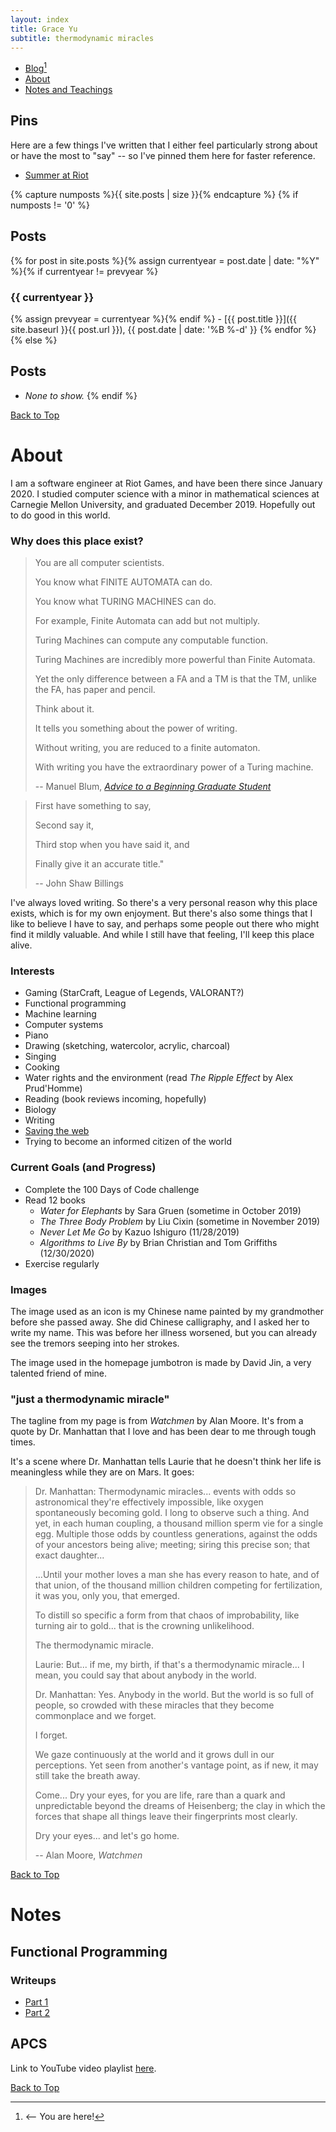 ```yaml
---
layout: index
title: Grace Yu
subtitle: thermodynamic miracles
---
```


<a name="blog"></a>

- [Blog](#blog)[^marker]
- [About](#about)
- [Notes and Teachings](#notes)

[^marker]: <-- You are here!

## Pins

Here are a few things I've written that I either feel particularly strong about or have the most to 
"say" -- so I've pinned them here for faster reference.

- [Summer at Riot](summer-at-riot/)

{% capture numposts %}{{ site.posts | size }}{% endcapture %}
{% if numposts != '0' %}
## Posts

{% for post in site.posts %}{% assign currentyear = post.date | date: "%Y" %}{% if currentyear != prevyear %}
### {{ currentyear }}
{% assign prevyear = currentyear %}{% endif %} - [{{ post.title }}]({{ site.baseurl }}{{ post.url }}), {{ post.date | date: '%B %-d' }}
{% endfor %}
{% else %}
## Posts

- *None to show.*
{% endif %}

[Back to Top](#blog)

<a name="about"></a>

# About

I am a software engineer at Riot Games, and have been there since January 2020. I
studied computer science with a minor in mathematical sciences at Carnegie
Mellon University, and graduated December 2019. Hopefully out to do good in this world.

### Why does this place exist?

> You are all computer scientists.
>
> You know what FINITE AUTOMATA can do.
>
> You know what TURING MACHINES can do.
>
> For example, Finite Automata can add but not multiply.
>
> Turing Machines can compute any computable function.
>
> Turing Machines are incredibly more powerful than Finite Automata.
>
> Yet the only difference between a FA and a TM is that the TM, unlike the FA, has paper and pencil.
>
> Think about it.
>
> It tells you something about the power of writing.
>
> Without writing, you are reduced to a finite automaton.
>
> With writing you have the extraordinary power of a Turing machine.
>
> -- Manuel Blum, [_Advice to a Beginning Graduate Student_](https://www.cs.cmu.edu/~mblum/research/pdf/grad.html)

> First have something to say,
>
> Second say it,
>
> Third stop when you have said it, and
>
> Finally give it an accurate title."
>
> -- John Shaw Billings


I've always loved writing. So there's a very personal reason why this place exists, which is for my own enjoyment.
But there's also some things that I like to believe I have to say, and perhaps some people out there who might
find it mildly valuable. And while I still have that feeling, I'll keep this place alive.

### Interests

- Gaming (StarCraft, League of Legends, VALORANT?)
- Functional programming
- Machine learning
- Computer systems
- Piano
- Drawing (sketching, watercolor, acrylic, charcoal)
- Singing
- Cooking
- Water rights and the environment (read _The Ripple Effect_ by Alex Prud'Homme)
- Reading (book reviews incoming, hopefully)
- Biology
- Writing
- [Saving the web](https://medium.com/matter/the-web-we-have-to-save-2eb1fe15a426)
- Trying to become an informed citizen of the world

### Current Goals (and Progress)

- Complete the 100 Days of Code challenge
- Read 12 books
  - _Water for Elephants_ by Sara Gruen (sometime in October 2019)
  - _The Three Body Problem_ by Liu Cixin (sometime in November 2019)
  - _Never Let Me Go_ by Kazuo Ishiguro (11/28/2019)
  - _Algorithms to Live By_ by Brian Christian and Tom Griffiths (12/30/2020)
- Exercise regularly

### Images

The image used as an icon is my Chinese name painted by my grandmother before she passed away. She did Chinese calligraphy, and I asked her to write my name. This was before her illness worsened, but you can already see the tremors seeping into her strokes.

The image used in the homepage jumbotron is made by David Jin, a very talented friend of mine.

### "just a thermodynamic miracle"

The tagline from my page is from _Watchmen_ by Alan Moore. It's from a quote by Dr. Manhattan that I love and has been dear to me through tough times.

It's a scene where Dr. Manhattan tells Laurie that he doesn't think her life is meaningless while they are on Mars. It goes:

> Dr. Manhattan: Thermodynamic miracles... events with odds so astronomical they're effectively impossible, like oxygen spontaneously becoming gold. I long to observe such a thing.
> And yet, in each human coupling, a thousand million sperm vie for a single egg. Multiple those odds by countless generations, against the odds of your ancestors being alive; meeting; siring this precise son; that exact daughter...
>
> ...Until your mother loves a man she has every reason to hate, and of that union, of the thousand million children competing for fertilization, it was you, only you, that emerged.
>
> To distill so specific a form from that chaos of improbability, like turning air to gold... that is the crowning unlikelihood.
>
> The thermodynamic miracle.
>
> Laurie: But... if me, my birth, if that's a thermodynamic miracle... I mean, you could say that about anybody in the world.
>
> Dr. Manhattan: Yes. Anybody in the world. But the world is so full of people, so crowded with these miracles that they become commonplace and we forget.
>
> I forget.
>
> We gaze continuously at the world and it grows dull in our perceptions. Yet seen from another's vantage point, as if new, it may still take the breath away.
>
> Come... Dry your eyes, for you are life, rare than a quark and unpredictable beyond the dreams of Heisenberg; the clay in which the forces that shape all things leave their fingerprints most clearly.
>
> Dry your eyes... and let's go home.
>
> -- Alan Moore, _Watchmen_


[Back to Top](#blog)
<a name="notes"></a>

# Notes

## Functional Programming
### Writeups

- [Part 1](fp-1/)
- [Part 2](fp-2/)

## APCS

Link to YouTube video playlist [here](https://www.youtube.com/playlist?list=PLJs5XCkocJ-eW5CLIW0KGlLOTSUuBEg9f).

[Back to Top](#blog)